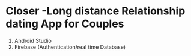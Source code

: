 # Closer -Long distance Relationship dating App for Couples
1. Android Studio 
2. Firebase (Authentication/real time Database)

